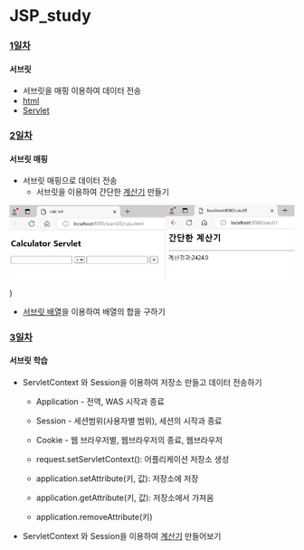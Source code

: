 # JSP_study

### [1일차](https://github.com/Hsegunn/JSP_study/blob/main/myPrj01/src/main)
#### 서브릿
- 서브릿을 매핑 이용하여 데이터 전송
- [html](https://github.com/Hsegunn/JSP_study/blob/main/myPrj01/src/main/webapp/learn02/formTest.html)
- [Servlet](https://github.com/Hsegunn/JSP_study/blob/main/myPrj01/src/main/java/learn02/FormTest.java)

### [2일차](https://github.com/Hsegunn/JSP_study/blob/main/myPrj01/src/main)
#### 서브릿 매핑
- 서브릿 매핑으로 데이터 전송
  - 서브릿을 이용하여 간단한 [계산기](https://github.com/Hsegunn/JSP_study/blob/main/myPrj01/src/main/java/learn03/Calu01.java) 만들기

![간단한계산기](https://github.com/Hsegunn/JSP_study/blob/main/myPrj01/src/image/image01.png))
    
  - [서브릿 배열](https://github.com/Hsegunn/JSP_study/blob/main/myPrj01/src/main/java/learn03/addAry.java)을 이용하여 배열의 합을 구하기

### [3일차](https://github.com/Hsegunn/JSP_study/blob/main/myPrj01/src/main)
#### 서브릿 학습
- ServletContext 와 Session을 이용하여 저장소 만들고 데이터 전송하기
  - Application - 전역, WAS 시작과 종료
  - Session - 세션범위(사용자별 범위), 세션의 시작과 종료
  - Cookie - 웹 브라우저별, 웹브라우저의 종료, 웹브라우저
  
  - request.setServletContext(): 어플리케이션 저장소 생성
  - application.setAttribute(키, 값): 저장소에 저장
  - application.getAttribute(키, 값): 저장소에서 가져옴
  - application.removeAttribute(키)
- ServletContext 와 Session을 이용하여 [계산기](https://github.com/Hsegunn/JSP_study/blob/main/myPrj01/src/main/java/learn05/singleForm.java) 만들어보기
